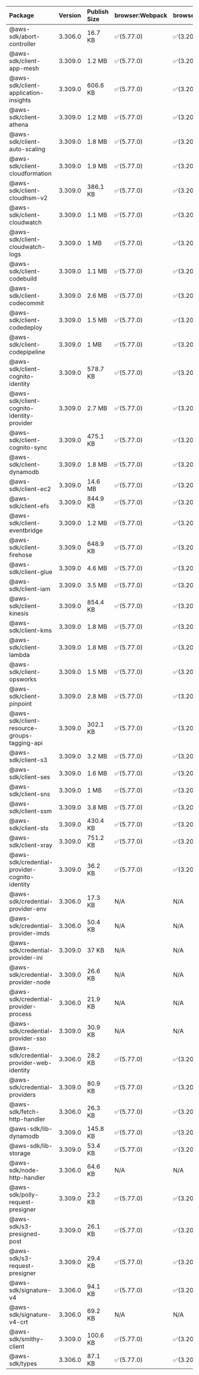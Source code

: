 | Package | Version | Publish Size | browser:Webpack | browser:Rollup | browser:EsBuild |
| :------ | :------ | :----------- | :------ | :----- | :------- |
|@aws-sdk/abort-controller|3.306.0|16.7 KB|✅(5.77.0)|✅(3.20.2)|✅(0.17.15)|
|@aws-sdk/client-app-mesh|3.309.0|1.2 MB|✅(5.77.0)|✅(3.20.2)|✅(0.17.15)|
|@aws-sdk/client-application-insights|3.309.0|606.6 KB|✅(5.77.0)|✅(3.20.2)|✅(0.17.15)|
|@aws-sdk/client-athena|3.309.0|1.2 MB|✅(5.77.0)|✅(3.20.2)|✅(0.17.15)|
|@aws-sdk/client-auto-scaling|3.309.0|1.8 MB|✅(5.77.0)|✅(3.20.2)|✅(0.17.15)|
|@aws-sdk/client-cloudformation|3.309.0|1.9 MB|✅(5.77.0)|✅(3.20.2)|✅(0.17.15)|
|@aws-sdk/client-cloudhsm-v2|3.309.0|386.1 KB|✅(5.77.0)|✅(3.20.2)|✅(0.17.15)|
|@aws-sdk/client-cloudwatch|3.309.0|1.1 MB|✅(5.77.0)|✅(3.20.2)|✅(0.17.15)|
|@aws-sdk/client-cloudwatch-logs|3.309.0|1 MB|✅(5.77.0)|✅(3.20.2)|✅(0.17.15)|
|@aws-sdk/client-codebuild|3.309.0|1.1 MB|✅(5.77.0)|✅(3.20.2)|✅(0.17.15)|
|@aws-sdk/client-codecommit|3.309.0|2.6 MB|✅(5.77.0)|✅(3.20.2)|✅(0.17.15)|
|@aws-sdk/client-codedeploy|3.309.0|1.5 MB|✅(5.77.0)|✅(3.20.2)|✅(0.17.15)|
|@aws-sdk/client-codepipeline|3.309.0|1 MB|✅(5.77.0)|✅(3.20.2)|✅(0.17.15)|
|@aws-sdk/client-cognito-identity|3.309.0|578.7 KB|✅(5.77.0)|✅(3.20.2)|✅(0.17.15)|
|@aws-sdk/client-cognito-identity-provider|3.309.0|2.7 MB|✅(5.77.0)|✅(3.20.2)|✅(0.17.15)|
|@aws-sdk/client-cognito-sync|3.309.0|475.1 KB|✅(5.77.0)|✅(3.20.2)|✅(0.17.15)|
|@aws-sdk/client-dynamodb|3.309.0|1.8 MB|✅(5.77.0)|✅(3.20.2)|✅(0.17.15)|
|@aws-sdk/client-ec2|3.309.0|14.6 MB|✅(5.77.0)|✅(3.20.2)|✅(0.17.15)|
|@aws-sdk/client-efs|3.309.0|844.9 KB|✅(5.77.0)|✅(3.20.2)|✅(0.17.15)|
|@aws-sdk/client-eventbridge|3.309.0|1.2 MB|✅(5.77.0)|✅(3.20.2)|✅(0.17.15)|
|@aws-sdk/client-firehose|3.309.0|648.9 KB|✅(5.77.0)|✅(3.20.2)|✅(0.17.15)|
|@aws-sdk/client-glue|3.309.0|4.6 MB|✅(5.77.0)|✅(3.20.2)|✅(0.17.15)|
|@aws-sdk/client-iam|3.309.0|3.5 MB|✅(5.77.0)|✅(3.20.2)|✅(0.17.15)|
|@aws-sdk/client-kinesis|3.309.0|854.4 KB|✅(5.77.0)|✅(3.20.2)|✅(0.17.15)|
|@aws-sdk/client-kms|3.309.0|1.8 MB|✅(5.77.0)|✅(3.20.2)|✅(0.17.15)|
|@aws-sdk/client-lambda|3.309.0|1.8 MB|✅(5.77.0)|✅(3.20.2)|✅(0.17.15)|
|@aws-sdk/client-opsworks|3.309.0|1.5 MB|✅(5.77.0)|✅(3.20.2)|✅(0.17.15)|
|@aws-sdk/client-pinpoint|3.309.0|2.8 MB|✅(5.77.0)|✅(3.20.2)|✅(0.17.15)|
|@aws-sdk/client-resource-groups-tagging-api|3.309.0|302.1 KB|✅(5.77.0)|✅(3.20.2)|✅(0.17.15)|
|@aws-sdk/client-s3|3.309.0|3.2 MB|✅(5.77.0)|✅(3.20.2)|✅(0.17.15)|
|@aws-sdk/client-ses|3.309.0|1.6 MB|✅(5.77.0)|✅(3.20.2)|✅(0.17.15)|
|@aws-sdk/client-sns|3.309.0|1 MB|✅(5.77.0)|✅(3.20.2)|✅(0.17.15)|
|@aws-sdk/client-ssm|3.309.0|3.8 MB|✅(5.77.0)|✅(3.20.2)|✅(0.17.15)|
|@aws-sdk/client-sts|3.309.0|430.4 KB|✅(5.77.0)|✅(3.20.2)|✅(0.17.15)|
|@aws-sdk/client-xray|3.309.0|751.2 KB|✅(5.77.0)|✅(3.20.2)|✅(0.17.15)|
|@aws-sdk/credential-provider-cognito-identity|3.309.0|36.2 KB|✅(5.77.0)|✅(3.20.2)|✅(0.17.15)|
|@aws-sdk/credential-provider-env|3.306.0|17.3 KB|N/A|N/A|N/A|
|@aws-sdk/credential-provider-imds|3.306.0|50.4 KB|N/A|N/A|N/A|
|@aws-sdk/credential-provider-ini|3.309.0|37 KB|N/A|N/A|N/A|
|@aws-sdk/credential-provider-node|3.309.0|26.6 KB|N/A|N/A|N/A|
|@aws-sdk/credential-provider-process|3.306.0|21.9 KB|N/A|N/A|N/A|
|@aws-sdk/credential-provider-sso|3.309.0|30.9 KB|N/A|N/A|N/A|
|@aws-sdk/credential-provider-web-identity|3.306.0|28.2 KB|✅(5.77.0)|✅(3.20.2)|✅(0.17.15)|
|@aws-sdk/credential-providers|3.309.0|80.9 KB|✅(5.77.0)|✅(3.20.2)|✅(0.17.15)|
|@aws-sdk/fetch-http-handler|3.306.0|26.3 KB|✅(5.77.0)|✅(3.20.2)|✅(0.17.15)|
|@aws-sdk/lib-dynamodb|3.309.0|145.8 KB|✅(5.77.0)|✅(3.20.2)|✅(0.17.15)|
|@aws-sdk/lib-storage|3.309.0|53.4 KB|✅(5.77.0)|✅(3.20.2)|✅(0.17.15)|
|@aws-sdk/node-http-handler|3.306.0|64.6 KB|N/A|N/A|N/A|
|@aws-sdk/polly-request-presigner|3.309.0|23.2 KB|✅(5.77.0)|✅(3.20.2)|✅(0.17.15)|
|@aws-sdk/s3-presigned-post|3.309.0|26.1 KB|✅(5.77.0)|✅(3.20.2)|✅(0.17.15)|
|@aws-sdk/s3-request-presigner|3.309.0|29.4 KB|✅(5.77.0)|✅(3.20.2)|✅(0.17.15)|
|@aws-sdk/signature-v4|3.306.0|94.1 KB|✅(5.77.0)|✅(3.20.2)|✅(0.17.15)|
|@aws-sdk/signature-v4-crt|3.306.0|69.2 KB|N/A|N/A|N/A|
|@aws-sdk/smithy-client|3.309.0|100.6 KB|✅(5.77.0)|✅(3.20.2)|✅(0.17.15)|
|@aws-sdk/types|3.306.0|87.1 KB|✅(5.77.0)|✅(3.20.2)|✅(0.17.15)|
